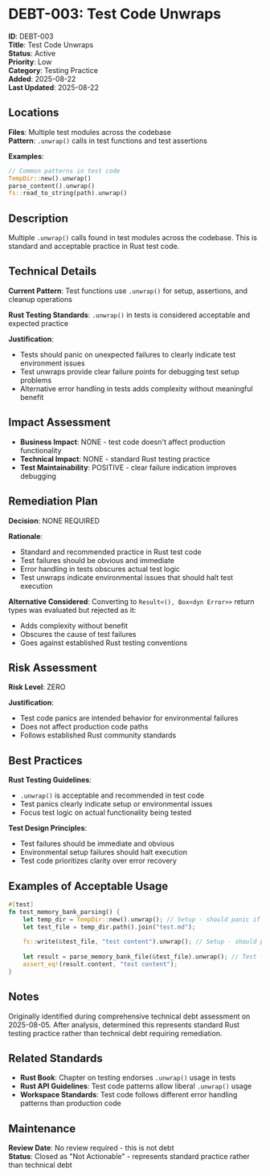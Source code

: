 # DEBT-003: Test Code Unwraps

**ID**: DEBT-003  
**Title**: Test Code Unwraps  
**Status**: Active  
**Priority**: Low  
**Category**: Testing Practice  
**Added**: 2025-08-22  
**Last Updated**: 2025-08-22  

## Locations
**Files**: Multiple test modules across the codebase  
**Pattern**: `.unwrap()` calls in test functions and test assertions

**Examples**:
```rust
// Common patterns in test code
TempDir::new().unwrap()
parse_content().unwrap() 
fs::read_to_string(path).unwrap()
```

## Description
Multiple `.unwrap()` calls found in test modules across the codebase. This is standard and acceptable practice in Rust test code.

## Technical Details
**Current Pattern**: Test functions use `.unwrap()` for setup, assertions, and cleanup operations

**Rust Testing Standards**: `.unwrap()` in tests is considered acceptable and expected practice

**Justification**: 
- Tests should panic on unexpected failures to clearly indicate test environment issues
- Test unwraps provide clear failure points for debugging test setup problems
- Alternative error handling in tests adds complexity without meaningful benefit

## Impact Assessment
- **Business Impact**: NONE - test code doesn't affect production functionality
- **Technical Impact**: NONE - standard Rust testing practice
- **Test Maintainability**: POSITIVE - clear failure indication improves debugging

## Remediation Plan
**Decision**: NONE REQUIRED

**Rationale**: 
- Standard and recommended practice in Rust test code
- Test failures should be obvious and immediate
- Error handling in tests obscures actual test logic
- Test unwraps indicate environmental issues that should halt test execution

**Alternative Considered**: 
Converting to `Result<(), Box<dyn Error>>` return types was evaluated but rejected as it:
- Adds complexity without benefit
- Obscures the cause of test failures  
- Goes against established Rust testing conventions

## Risk Assessment
**Risk Level**: ZERO

**Justification**: 
- Test code panics are intended behavior for environmental failures
- Does not affect production code paths
- Follows established Rust community standards

## Best Practices
**Rust Testing Guidelines**: 
- `.unwrap()` is acceptable and recommended in test code
- Test panics clearly indicate setup or environmental issues
- Focus test logic on actual functionality being tested

**Test Design Principles**:
- Test failures should be immediate and obvious
- Environmental setup failures should halt execution
- Test code prioritizes clarity over error recovery

## Examples of Acceptable Usage
```rust
#[test]
fn test_memory_bank_parsing() {
    let temp_dir = TempDir::new().unwrap(); // Setup - should panic if filesystem unavailable
    let test_file = temp_dir.path().join("test.md");
    
    fs::write(&test_file, "test content").unwrap(); // Setup - should panic if write fails
    
    let result = parse_memory_bank_file(&test_file).unwrap(); // Test - should panic if parse fails
    assert_eq!(result.content, "test content");
}
```

## Notes
Originally identified during comprehensive technical debt assessment on 2025-08-05. After analysis, determined this represents standard Rust testing practice rather than technical debt requiring remediation.

## Related Standards
- **Rust Book**: Chapter on testing endorses `.unwrap()` usage in tests
- **Rust API Guidelines**: Test code patterns allow liberal `.unwrap()` usage
- **Workspace Standards**: Test code follows different error handling patterns than production code

## Maintenance
**Review Date**: No review required - this is not debt  
**Status**: Closed as "Not Actionable" - represents standard practice rather than technical debt
